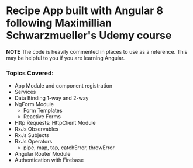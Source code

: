 # Recipe App built with Angular 8 following Maximillian Schwarzmueller's Udemy course

**NOTE** The code is heavily commented in places to use as a reference. This may be helpful to you if you are learning Angular.

### Topics Covered:

- App Module and component registration
- Services
- Data Binding 1-way and 2-way
- NgForm Module
  - Form Templates
  - Reactive Forms
- Http Requests: HttpClient Module
- RxJs Observables
- RxJs Subjects
- RxJs Operators
  - pipe, map, tap, catchError, throwError
- Angular Router Module
- Authentication with Firebase
